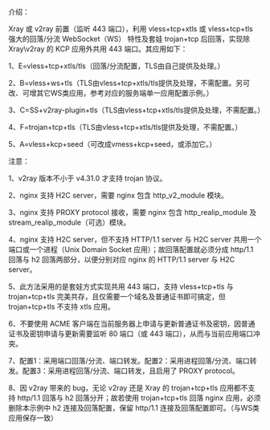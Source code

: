 介绍：

Xray 或 v2ray 前置（监听 443 端口），利用 vless+tcp+xtls 或 vless+tcp+tls 强大的回落/分流 WebSocket（WS） 特性及套娃 trojan+tcp 后回落，实现除 Xray\v2ray 的 KCP 应用外共用 443 端口。其应用如下：

1、E=vless+tcp+xtls/tls（回落/分流配置，TLS由自己提供及处理。）

2、B=vless+ws+tls（TLS由vless+tcp+xtls/tls提供及处理，不需配置。另可改、可增其它WS类应用，参考对应的服务端单一应用配置示例。）

3、C=SS+v2ray-plugin+tls（TLS由vless+tcp+xtls/tls提供及处理，不需配置。）

4、F=trojan+tcp+tls（TLS由vless+tcp+xtls/tls提供及处理，不需配置。）

5、A=vless+kcp+seed（可改成vmess+kcp+seed，或添加它。）

注意：

1、v2ray 版本不小于 v4.31.0 才支持 trojan 协议。

2、nginx 支持 H2C server，需要 nginx 包含 http_v2_module 模块。

3、nginx 支持 PROXY protocol 接收，需要 nginx 包含 http_realip_module 及 stream_realip_module（可选）模块。

4、nginx 支持 H2C server，但不支持 HTTP/1.1 server 与 H2C server 共用一个端口或一个进程（Unix Domain Socket 应用）；故回落配置就必须分成 http/1.1 回落与 h2 回落两部分，以便分别对应 nginx 的 HTTP/1.1 server 与 H2C server。

5、此方法采用的是套娃方式实现共用 443 端口，支持 vless+tcp+tls 与 trojan+tcp+tls 完美共存，且仅需要一个域名及普通证书即可搞定，但 trojan+tcp+tls 不支持 xtls 应用。

6、不要使用 ACME 客户端在当前服务器上申请与更新普通证书及密钥，因普通证书及密钥申请与更新需要监听 80 端口（或 443 端口），从而与当前应用端口冲突。

7、配置1：采用端口回落/分流、端口转发。配置2：采用进程回落/分流、端口转发。配置3：采用进程回落/分流、端口转发，且启用了 PROXY protocol。

8、因 v2ray 带来的 bug，无论 v2ray 还是 Xray 的 trojan+tcp+tls 应用都不支持 http/1.1 回落与 h2 回落分开；故若使用 trojan+tcp+tls 回落 nginx 应用，必须删除本示例中 h2 连接及回落配置，保留 http/1.1 连接及回落配置即可。（与WS类应用保存一致）
